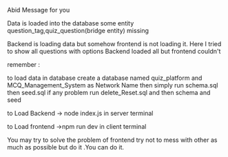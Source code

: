 Abid Message for you


Data is loaded into the database some entity question_tag,quiz_question(bridge  entity) missing

Backend is loading data but somehow frontend is not loading it.
Here I tried to show all questions with options
Backend loaded all but frontend couldn't

remember :

to load data in database 
create a database named quiz_platform and MCQ_Management_System as Network Name
then simply run schema.sql then seed.sql
if any problem run delete_Reset.sql and then schema and seed 


to Load Backend -> node index.js in server terminal


to Load frontend ->npm run dev in client terminal

You may try to solve the problem of frontend try  not to mess with other as much as possible
but do it .You can do it.